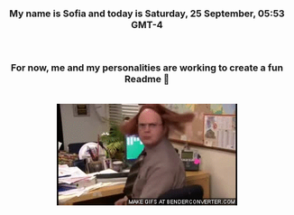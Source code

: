 


<div align="center">
<h3 >My name is Sofia and today is Saturday, 25 September, 05:53 GMT-4</h3><br>
<h3 >For now, me and my personalities are working to create a fun Readme 👋
</h3><br>
<img src='img/dwight.gif' alt='working...'/>
</div>
